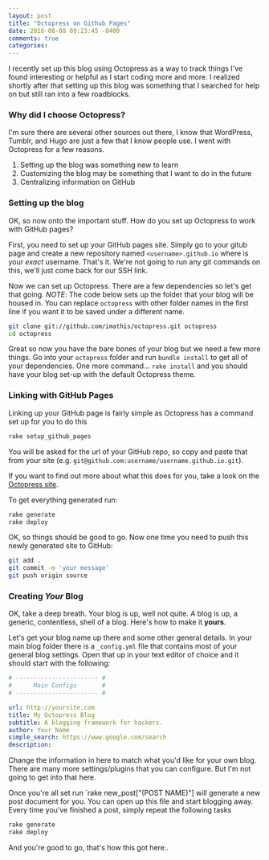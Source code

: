 ```yaml
---
layout: post
title: "Octopress on Github Pages"
date: 2016-08-08 09:23:45 -0400
comments: true
categories:
---
```

I recently set up this blog using Octopress as a way to track things I've found interesting or helpful as I start coding more and more. I realized shortly after that setting up this blog was something that I searched for help on but still ran into a few roadblocks.

### Why did I choose Octopress?
I'm sure there are several other sources out there, I know that WordPress, Tumblr, and Hugo are just a few that I know people use. I went with Octopress for a few reasons.

1. Setting up the blog was something new to learn
2. Customizing the blog may be something that I want to do in the future
3. Centralizing information on GitHub

### Setting up the blog
OK, so now onto the important stuff. How do you set up Octopress to work with GitHub pages?

First, you need to set up your GitHub pages site. Simply go to your gitub page and create a new repository named `<username>.github.io` where <username> is your _exact_ username. That's it. We're not going to run any git commands on this, we'll just come back for our SSH link.

Now we can set up Octopress. There are a few dependencies so let's get that going.
_NOTE_: The code below sets up the folder that your blog will be housed in. You can replace `octopress` with other folder names in the first line if you want it to be saved under a different name.

``` bash
git clone git://github.com/imathis/octopress.git octopress
cd octopress
```

Great so now you have the bare bones of your blog but we need a few more things. Go into your `octopress` folder and run `bundle install` to get all of your dependencies. One more command... `rake install` and you should have your blog set-up with the default Octopress theme.

### Linking with GitHub Pages
Linking up your GitHub page is fairly simple as Octopress has a command set up for you to do this 

``` bash  
rake setup_github_pages
```

You will be asked for the url of your GitHub repo, so copy and paste that from your site (e.g. `git@github.com:username/username.github.io.git`).

If you want to find out more about what this does for you, take a look on the [Octopress site](http://octopress.org/docs/deploying/github/ "Octopress").

To get everything generated run:

``` bash
rake generate
rake deploy
```

OK, so things should be good to go. Now one time you need to push this newly generated site to GitHub:

``` bash
git add .
git commit -m 'your message'
git push origin source
```

### Creating _Your_ Blog
OK, take a deep breath. Your blog is up, well not quite. _A_ blog is up, a generic, contentless, shell of a blog. Here's how to make it **yours**.

Let's get your blog name up there and some other general details. In your main blog folder there is a `_config.yml` file that contains most of your general blog settings. Open that up in your text editor of choice and it should start with the following:
``` yaml
# ----------------------- #
#      Main Configs       #
# ----------------------- #

url: http://yoursite.com
title: My Octopress Blog
subtitle: A blogging framework for hackers.
author: Your Name
simple_search: https://www.google.com/search
description:
```

Change the information in here to match what you'd like for your own blog. There are many more settings/plugins that you can configure. But I'm not going to get into that here.

Once you're all set run `rake new_post["(POST NAME)"] will generate a new post document for you. You can open up this file and start blogging away. Every time you've finished a post, simply repeat the following tasks

``` bash
rake generate
rake deploy
```

And you're good to go, that's how this got here..
